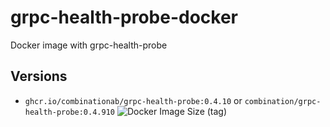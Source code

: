 # grpc-health-probe-docker
Docker image with grpc-health-probe


## Versions
* `ghcr.io/combinationab/grpc-health-probe:0.4.10` or `combination/grpc-health-probe:0.4.910` ![Docker Image Size (tag)](https://img.shields.io/docker/image-size/combination/grpc-health-probe/0.4.10)
